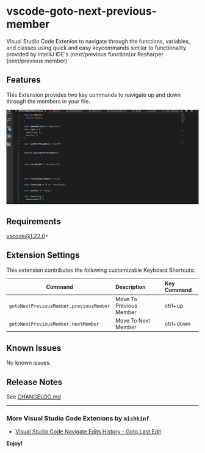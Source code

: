 # vscode-goto-next-previous-member

Visual Studio Code Extenion to navigate through the functions, variables, and classes using quick and easy keycommands similar to functionality provided by IntelliJ IDE's (next/previous function)or Resharper (next/previous member)

## Features

This Extension provides two key commands to navigate up and down through the members in your file.

![Next Previous Member Demo](demo.gif)

## Requirements

vscode@1.22.0+

## Extension Settings

This extension contributes the following customizable Keyboard Shortcuts:

| Command                                      | Description               | Key Command |
| -------------------------------------------- |:------------------------- | :-----------|
| `gotoNextPreviousMember.previousMember`      | Move To Previous Member   | ctrl+up     |
| `gotoNextPreviousMember.nextMember`          | Move To Next Member       | ctrl+down   |

## Known Issues

No known issues.

## Release Notes

See [CHANGELOG.md](CHANGELOG.md)

---------------------------------------------------------------------------------------
### More Visual Studio Code Extenions by `mishkinf`

* [Visual Studio Code Navigate Edits History - Goto Last Edit](https://github.com/mishkinf/vscode-edits-history)

**Enjoy!**

